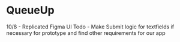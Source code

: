 # QueueUp

10/8 - Replicated Figma UI
Todo - Make Submit logic for textfields if necessary for prototype and find other requirements for our app
